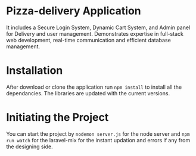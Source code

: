 # Pizza-delivery Application
It includes a Secure Login System, Dynamic Cart System, and Admin panel for Delivery and user management. Demonstrates expertise in full-stack web development, real-time communication and efficient database management.


# Installation
After download or clone the application run `npm install` to install all the dependancies.
The libraries are updated with the current versions.
    
# Initiating the Project 
You can start the project by `nodemon server.js` for the node server and `npm run watch` for the laravel-mix for the instant updation and errors if any from the designing side.
